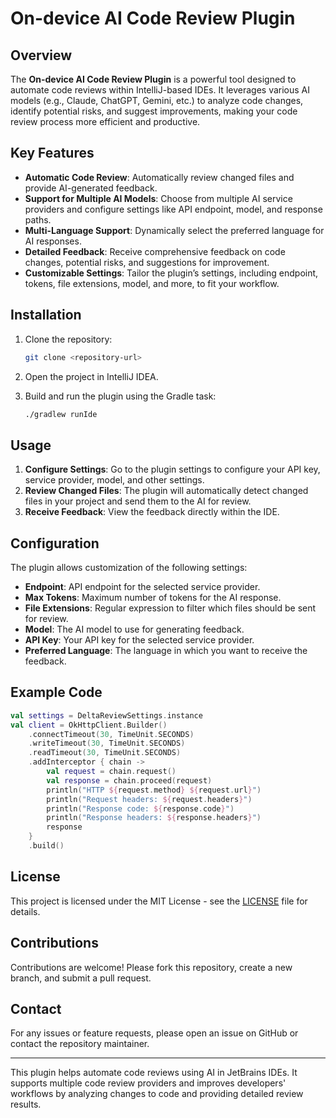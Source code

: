 
# On-device AI Code Review Plugin

## Overview
The **On-device AI Code Review Plugin** is a powerful tool designed to automate code reviews within IntelliJ-based IDEs. It leverages various AI models (e.g., Claude, ChatGPT, Gemini, etc.) to analyze code changes, identify potential risks, and suggest improvements, making your code review process more efficient and productive.

## Key Features
- **Automatic Code Review**: Automatically review changed files and provide AI-generated feedback.
- **Support for Multiple AI Models**: Choose from multiple AI service providers and configure settings like API endpoint, model, and response paths.
- **Multi-Language Support**: Dynamically select the preferred language for AI responses.
- **Detailed Feedback**: Receive comprehensive feedback on code changes, potential risks, and suggestions for improvement.
- **Customizable Settings**: Tailor the plugin’s settings, including endpoint, tokens, file extensions, model, and more, to fit your workflow.

## Installation
1. Clone the repository:
   ```bash
   git clone <repository-url>
   ```
2. Open the project in IntelliJ IDEA.

3. Build and run the plugin using the Gradle task:
   ```bash
   ./gradlew runIde
   ```

## Usage
1. **Configure Settings**: Go to the plugin settings to configure your API key, service provider, model, and other settings.
2. **Review Changed Files**: The plugin will automatically detect changed files in your project and send them to the AI for review.
3. **Receive Feedback**: View the feedback directly within the IDE.

## Configuration
The plugin allows customization of the following settings:
- **Endpoint**: API endpoint for the selected service provider.
- **Max Tokens**: Maximum number of tokens for the AI response.
- **File Extensions**: Regular expression to filter which files should be sent for review.
- **Model**: The AI model to use for generating feedback.
- **API Key**: Your API key for the selected service provider.
- **Preferred Language**: The language in which you want to receive the feedback.

## Example Code
```kotlin
val settings = DeltaReviewSettings.instance
val client = OkHttpClient.Builder()
    .connectTimeout(30, TimeUnit.SECONDS)
    .writeTimeout(30, TimeUnit.SECONDS)
    .readTimeout(30, TimeUnit.SECONDS)
    .addInterceptor { chain ->
        val request = chain.request()
        val response = chain.proceed(request)
        println("HTTP ${request.method} ${request.url}")
        println("Request headers: ${request.headers}")
        println("Response code: ${response.code}")
        println("Response headers: ${response.headers}")
        response
    }
    .build()
```

## License
This project is licensed under the MIT License - see the [LICENSE](LICENSE) file for details.

## Contributions
Contributions are welcome! Please fork this repository, create a new branch, and submit a pull request.

## Contact
For any issues or feature requests, please open an issue on GitHub or contact the repository maintainer.

---

This plugin helps automate code reviews using AI in JetBrains IDEs. It supports multiple code review providers and improves developers' workflows by analyzing changes to code and providing detailed review results.
